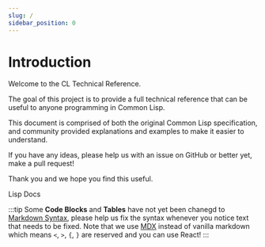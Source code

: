 ```yaml
---
slug: /
sidebar_position: 0
---
```


# Introduction

Welcome to the CL Technical Reference.

The goal of this project is to provide a full technical reference that can be useful to anyone programming in Common Lisp.

This document is comprised of both the original Common Lisp specification, and community provided explanations and examples to make it easier to understand.

If you have any ideas, please help us with an issue on GitHub or better yet, make a pull request!

Thank you and we hope you find this useful.

Lisp Docs

:::tip
Some **Code Blocks** and **Tables** have not yet been chanegd to [Markdown Syntax](https://commonmark.org/help/), please help us fix the syntax whenever you notice text that needs to be fixed. Note that we use [MDX](https://docusaurus.io/docs/markdown-features) instead of vanilla markdown which means `<`, `>`, `{`, `}` are reserved and you can use React!
:::
